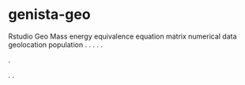# genista-geo
Rstudio Geo Mass energy equivalence equation matrix numerical data geolocation population
.
.
.
.
.




.






















.
.


















